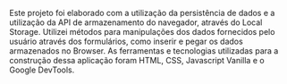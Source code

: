 Este projeto foi elaborado com a utilização da persistência de dados e a utilização da API de armazenamento do navegador, através do Local Storage. Utilizei métodos para manipulações dos dados fornecidos pelo usuário através dos formulários, como inserir e pegar os dados armazenados no Browser.
As ferramentas e tecnologias utilizadas para a construção dessa aplicação foram HTML, CSS, Javascript Vanilla e o Google DevTools.